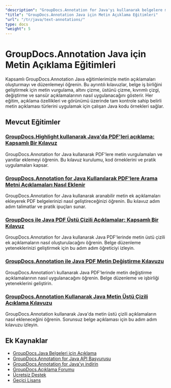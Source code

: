 ```yaml
---
"description": "GroupDocs.Annotation for Java'yı kullanarak belgelere metin açıklamaları ekleme, düzenleme ve yönetmeye ilişkin adım adım eğitimler."
"title": "GroupDocs.Annotation Java için Metin Açıklama Eğitimleri"
"url": "/tr/java/text-annotations/"
type: docs
"weight": 5
---
```


# GroupDocs.Annotation Java için Metin Açıklama Eğitimleri

Kapsamlı GroupDocs.Annotation Java eğitimlerimizle metin açıklamaları oluşturmayı ve düzenlemeyi öğrenin. Bu ayrıntılı kılavuzlar, belge iş birliğini geliştirmek için metin vurgulama, altını çizme, üstünü çizme, kıvrımlı çizgi, değiştirme ve sansür açıklamalarının nasıl uygulanacağını gösterir. Her eğitim, açıklama özellikleri ve görünümü üzerinde tam kontrole sahip belirli metin açıklaması türlerini uygulamak için çalışan Java kodu örnekleri sağlar.

## Mevcut Eğitimler

### [GroupDocs.Highlight kullanarak Java'da PDF'leri açıklama: Kapsamlı Bir Kılavuz](./annotate-pdfs-groupdocs-highlight-java/)
GroupDocs.Annotation for Java kullanarak PDF'lere metin vurgulamaları ve yanıtlar eklemeyi öğrenin. Bu kılavuz kurulumu, kod örneklerini ve pratik uygulamaları kapsar.

### [GroupDocs.Annotation for Java Kullanılarak PDF'lere Arama Metni Açıklamaları Nasıl Eklenir](./add-search-text-annotations-pdf-groupdocs-java/)
GroupDocs.Annotation for Java kullanarak aranabilir metin ek açıklamaları ekleyerek PDF belgelerinizi nasıl geliştireceğinizi öğrenin. Bu kılavuz adım adım talimatlar ve pratik ipuçları sunar.

### [GroupDocs ile Java PDF Üstü Çizili Açıklamalar: Kapsamlı Bir Kılavuz](./java-pdf-strikeout-annotations-groupdocs/)
GroupDocs.Annotation for Java kullanarak Java PDF'lerinde metin üstü çizili ek açıklamaların nasıl oluşturulacağını öğrenin. Belge düzenleme yeteneklerinizi geliştirmek için bu adım adım öğreticiyi izleyin.

### [GroupDocs.Annotation ile Java PDF Metin Değiştirme Kılavuzu](./java-pdf-text-replacement-groupdocs-annotation/)
GroupDocs.Annotation'ı kullanarak Java PDF'lerinde metin değiştirme açıklamalarının nasıl uygulanacağını öğrenin. Belge düzenleme ve işbirliği yeteneklerini geliştirin.

### [GroupDocs.Annotation Kullanarak Java Metin Üstü Çizili Açıklama Kılavuzu](./java-text-strikeout-annotation-groupdocs/)
GroupDocs.Annotation kullanarak Java'da metin üstü çizili açıklamaların nasıl ekleneceğini öğrenin. Sorunsuz belge açıklaması için bu adım adım kılavuzu izleyin.

## Ek Kaynaklar

- [GroupDocs.Java Belgeleri için Açıklama](https://docs.groupdocs.com/annotation/java/)
- [GroupDocs.Annotation for Java API Başvurusu](https://reference.groupdocs.com/annotation/java/)
- [GroupDocs.Annotation for Java'yı indirin](https://releases.groupdocs.com/annotation/java/)
- [GroupDocs.Açıklama Forumu](https://forum.groupdocs.com/c/annotation)
- [Ücretsiz Destek](https://forum.groupdocs.com/)
- [Geçici Lisans](https://purchase.groupdocs.com/temporary-license/)